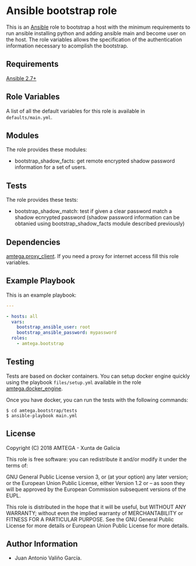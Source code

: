 # Ansible bootstrap role

This is an [Ansible](http://www.ansible.com) role to bootstrap a host with the minimum requirements to run ansible installing python and adding ansible main and become user on the host. The role variables allows the specification of the authentication information necessary to acomplish the bootstrap.

## Requirements

[Ansible 2.7+](http://docs.ansible.com/ansible/latest/intro_installation.html)

## Role Variables

A list of all the default variables for this role is available in `defaults/main.yml`.

## Modules

The role provides these modules:

- bootstrap_shadow_facts: get remote encrypted shadow password information for a set of users.

## Tests

The role provides these tests:

- bootstrap_shadow_match: test if given a clear password match a shadow ecnrypted password (shadow password information can be obtanied using bootstrap_shadow_facts module described previously)

## Dependencies

[amtega.proxy_client](https://galaxy.ansible.com/amtega/proxy_client). If you need a proxy for internet access fill this role variables.

## Example Playbook

This is an example playbook:

```yaml
---

- hosts: all
  vars:
    bootstrap_ansible_user: root
    bootstrap_ansible_password: mypassword
  roles:
    - amtega.bootstrap
```

## Testing

Tests are based on docker containers. You can setup docker engine quickly using the playbook `files/setup.yml` available in the role [amtega.docker_engine](https://galaxy.ansible.com/amtega/docker_engine).

Once you have docker, you can run the tests with the following commands:

```shell
$ cd amtega.bootstrap/tests
$ ansible-playbook main.yml
```

## License

Copyright (C) 2018 AMTEGA - Xunta de Galicia

This role is free software: you can redistribute it and/or modify it under the terms of:

GNU General Public License version 3, or (at your option) any later version; or the European Union Public License, either Version 1.2 or – as soon they will be approved by the European Commission ­subsequent versions of the EUPL.

This role is distributed in the hope that it will be useful, but WITHOUT ANY WARRANTY; without even the implied warranty of MERCHANTABILITY or FITNESS FOR A PARTICULAR PURPOSE.  See the GNU General Public License for more details or European Union Public License for more details.

## Author Information

- Juan Antonio Valiño García.
